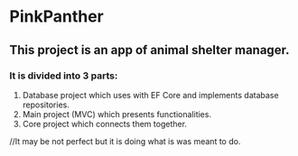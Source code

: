 # PinkPanther
## This project is an app of animal shelter manager.
### It is divided into 3 parts: 
1. Database project which uses with EF Core and implements database repositories. 
2. Main project (MVC) which presents functionalities.
3. Core project which connects them together.

//It may be not perfect but it is doing what is was meant to do.
